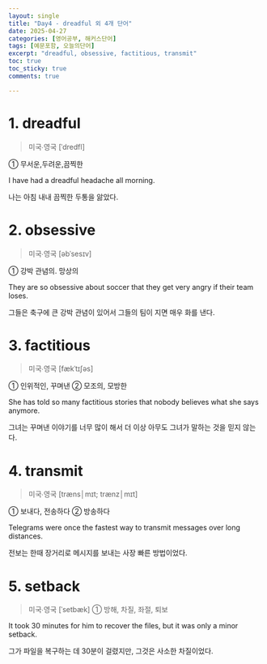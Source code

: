 ```yaml
---
layout: single
title: "Day4 - dreadful 외 4개 단어"
date: 2025-04-27
categories: [영어공부, 해커스단어]
tags: [예문포함, 오늘의단어]
excerpt: "dreadful, obsessive, factitious, transmit"
toc: true
toc_sticky: true
comments: true

---
```


# 1. dreadful
> 미국∙영국 [ˈdredfl]

① 무서운,두려운,끔찍한

I have had a dreadful headache all morning.

나는 아침 내내 끔찍한 두통을 앓았다.


# 2. obsessive
> 미국∙영국 [əbˈsesɪv]

① 강박 관념의. 망상의

They are so obsessive about soccer that they get very angry if their team loses.

그들은 축구에 큰 강박 관념이 있어서 그들의 팀이 지면 매우 화를 낸다.

# 3. factitious
> 미국∙영국 [fækˈtɪʃəs]

① 인위적인, 꾸며낸 ② 모조의, 모방한

She has told so many factitious stories that nobody believes what she says anymore.

그녀는 꾸며낸 이야기를 너무 많이 해서 더 이상 아무도 그녀가 말하는 것을 믿지 않는다.

# 4. transmit
> 미국∙영국 [træns│mɪt; trænz│mɪt]

① 보내다, 전송하다 ② 방송하다

Telegrams were once the fastest way to transmit messages over long distances.

전보는 한때 장거리로 메시지를 보내는 사장 빠른 방법이었다.


# 5. setback
> 미국∙영국 [ˈsetbæk]
① 방해, 차질, 좌절, 퇴보

It took 30 minutes for him to recover the files, but it was only a minor setback.

그가 파일을 복구하는 데 30분이 걸렸지만, 그것은 사소한 차질이었다.